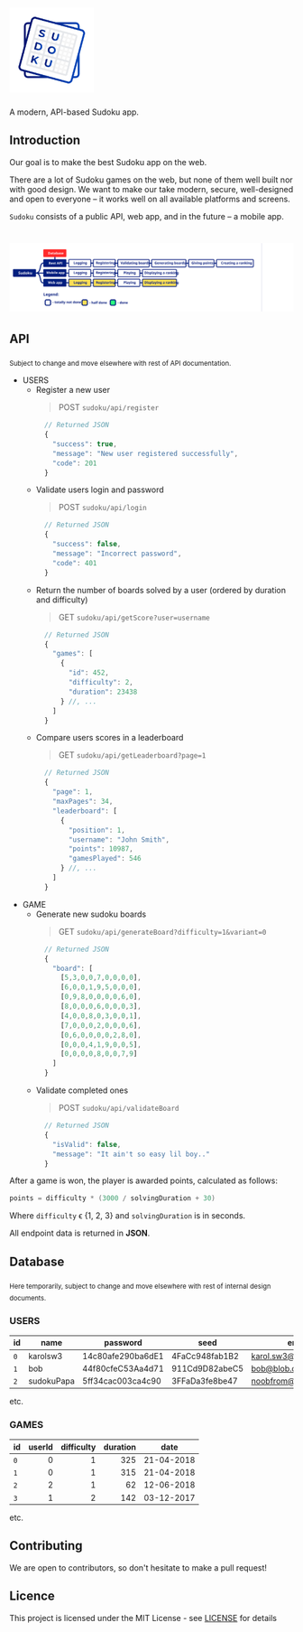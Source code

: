 # <img src="images/logo_big.png" height="150" alt="sudoku" />
A modern, API-based Sudoku app.

## Introduction

Our goal is to make the best Sudoku app on the web.

There are a lot of Sudoku games on the web, but none of them well built nor with good design.
We want to make our take modern, secure, well-designed and open to everyone – it works well on all available platforms and screens.

`Sudoku` consists of a public API, web app, and in the future – a mobile app.

# <img src="images/vectors/progress.svg" alt="Progress"/>

## API

<sub>Subject to change and move elsewhere with rest of API documentation.</sub>

  - USERS
    - Register a new user
      > POST `sudoku/api/register`
      ```javascript
        // Returned JSON
        {
          "success": true,
          "message": "New user registered successfully",
          "code": 201
        }
      ```
    - Validate users login and password
      > POST `sudoku/api/login`
      ```javascript
        // Returned JSON
        {
          "success": false,
          "message": "Incorrect password",
          "code": 401
        }
      ```
    - Return the number of boards solved by a user (ordered by duration and difficulty)
      > GET `sudoku/api/getScore?user=username`
      ```javascript
        // Returned JSON
        {
          "games": [
            {
              "id": 452,
              "difficulty": 2,
              "duration": 23438
            } //, ...
          ]
        }
      ```
    - Compare users scores in a leaderboard
      > GET `sudoku/api/getLeaderboard?page=1`
      ```javascript
        // Returned JSON
        {
          "page": 1,
          "maxPages": 34,
          "leaderboard": [
            {
              "position": 1,
              "username": "John Smith",
              "points": 10987,
              "gamesPlayed": 546
            } //, ...
          ]
        }
      ```
  - GAME
    - Generate new sudoku boards
      > GET `sudoku/api/generateBoard?difficulty=1&variant=0`
      ```javascript
        // Returned JSON
        {
          "board": [
            [5,3,0,0,7,0,0,0,0],
            [6,0,0,1,9,5,0,0,0],
            [0,9,8,0,0,0,0,6,0],
            [8,0,0,0,6,0,0,0,3],
            [4,0,0,8,0,3,0,0,1],
            [7,0,0,0,2,0,0,0,6],
            [0,6,0,0,0,0,2,8,0],
            [0,0,0,4,1,9,0,0,5],
            [0,0,0,0,8,0,0,7,9]
          ]
        }
      ```
    - Validate completed ones
      > POST `sudoku/api/validateBoard`
      ```javascript
        // Returned JSON
        {
          "isValid": false,
          "message": "It ain't so easy lil boy.."
        }
      ```

After a game is won, the player is awarded points, calculated as follows:

```c
points = difficulty * (3000 / solvingDuration + 30)
```

Where `difficulty` ϵ {1, 2, 3} and `solvingDuration` is in seconds.

All endpoint data is returned in  **JSON**.

## Database

<sub>Here temporarily, subject to change and move elsewhere with rest of internal design documents.</sub>

### USERS
|  id |    name    |      password     |      seed      |          email         |  role | points |
|-----|------------|-------------------|----------------|------------------------|-------|-------:|
| `0` |  karolsw3  | 14c80afe290ba6dE1 | 4FaCc948fab1B2 | karol.sw3@gmail.com    | admin |    983 |
| `1` |     bob    | 44f80cfeC53Aa4d71 | 911Cd9D82abeC5 | bob@blob.com           | user  |   3984 |
| `2` | sudokuPapa | 5ff34cac003ca4c90 | 3FFaDa3fe8be47 | noobfrom@minecraft.net | user  |  45682 |
etc.

### GAMES

|  id | userId | difficulty | duration |    date    |
|-----|-------:|-----------:|---------:|------------|
| `0` |    0   |      1     |    325   | 21-04-2018 |
| `1` |    0   |      1     |    315   | 21-04-2018 |
| `2` |    2   |      1     |     62   | 12-06-2018 |
| `3` |    1   |      2     |    142   | 03-12-2017 |
etc.

## Contributing

We are open to contributors, so don't hesitate to make a pull request!

## Licence

This project is licensed under the MIT License - see [LICENSE](LICENSE) for details
